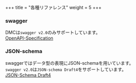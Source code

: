 +++
title = "各種リファレンス"
weight = 5
+++

### swagger

DMCは`swagger v2.0`のみサポートしています。  
[OpenAPI-Specification](https://github.com/OAI/OpenAPI-Specification/blob/master/versions/2.0.md)

### JSON-schema

swaggerではデータ型の表現にJSON-schemaを用いています。  
`swagger v2.0`は`JSON-schema Draft4`をサポートしています。  
[JSON-Schema Draft4](http://json-schema.org/specification-links.html#draft-4)
